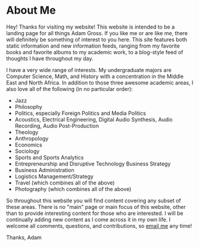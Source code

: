 # About Me

Hey! Thanks for visiting my website! This website is intended to be a landing page for all things Adam Gross. If you like me or are like me, there will definitely be something of interest to you here. This site features both static information and new information feeds, ranging from my favorite books and favorite albums to my academic work, to a blog-style feed of thoughts I have throughout my day.

I have a very wide range of interests. My undergraduate majors are Computer Science, Math, and History with a concentration in the Middle East and North Africa. In addition to those three awesome academic areas, I also love all of the following (in no particular order):

*   Jazz
*   Philosophy
*   Politics, especially Foreign Politics and Media Politics
*   Acoustics, Electrical Engineering, Digital Audio Synthesis, Audio Recording, Audio Post-Production
*   Theology
*   Anthropology
*   Economics
*   Sociology
*   Sports and Sports Analytics
*   Entrepreneurship and Disruptive Technology Business Strategy
*   Business Administration
*   Logistics Management/Strategy
*   Travel (which combines all of the above)
*   Photography (which combines all of the above)

So throughout this website you will find content covering any subset of these areas. There is no "main" page or main focus of this website, other than to provide interesting content for those who are interested. I will be continually adding new content as I come across it in my own life. I welcome all comments, questions, and contributions, so [email me](mailto:adam.gross.email@gmail.com) any time!

Thanks, Adam

